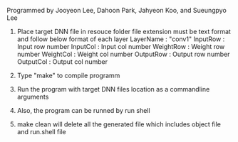 Programmed by Jooyeon Lee, Dahoon Park, Jahyeon Koo, and Sueungpyo Lee

1. Place target DNN file in resouce folder
file extension must be text format and follow below format of each layer
LayerName : "conv1"
InputRow : Input row number
InputCol : Input col number
WeightRow : Weight row number
WeightCol : Weight col number
OutputRow : Output row number
OutputCol : Output col number

2. Type "make" to compile programm

3. Run the program with target DNN files location as a commandline arguments

4. Also, the program can be runned by run shell

5. make clean will delete all the generated file which includes object file and run.shell file